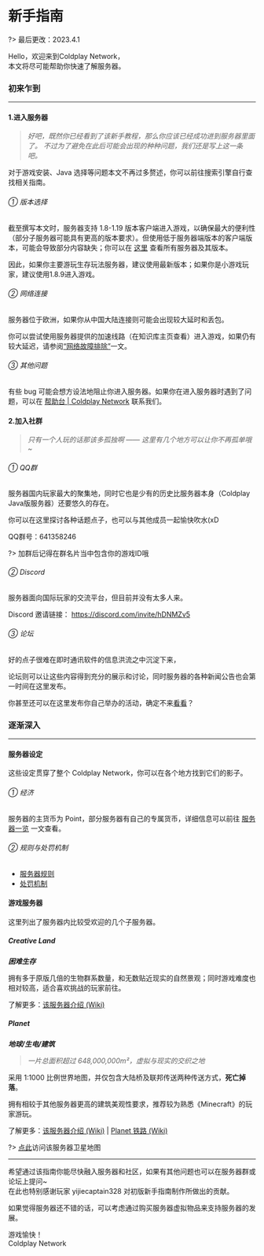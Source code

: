 # 新手指南

?> 最后更改：2023.4.1

Hello，欢迎来到Coldplay Network，<br>
本文将尽可能帮助你快速了解服务器。

### 初来乍到

----------

#### 1.进入服务器


> *好吧，既然你已经看到了该新手教程，那么你应该已经成功进到服务器里面了。*
> *不过为了避免在此后可能会出现的种种问题，我们还是写上这一条吧。*

对于游戏安装、Java 选择等问题本文不再过多赘述，你可以前往搜索引擎自行查找相关指南。

###### ① 版本选择

截至撰写本文时，服务器支持 1.8-1.19 版本客户端进入游戏，以确保最大的便利性（部分子服务器可能具有更高的版本要求）。但使用低于服务器端版本的客户端版本，可能会导致部分内容缺失；你可以在 [这里](https://docs.coldplay.io/#/docs/server/servers) 查看所有服务器及其版本。

因此，如果你主要游玩生存玩法服务器，建议使用最新版本；如果你是小游戏玩家，建议使用1.8.9进入游戏。

###### ② 网络连接

服务器位于欧洲，如果你从中国大陆连接则可能会出现较大延时和丢包。

你可以尝试使用服务器提供的加速线路（在知识库主页查看）进入游戏，如果仍有较大延迟，请参阅[“网络故障排除”](https://docs.coldplay.io/#/csje/network-troubleshoot)一文。

###### ③ 其他问题

有些 bug 可能会想方设法地阻止你进入服务器。如果你在进入服务器时遇到了问题，可以在 [帮助台 | Coldplay Network](https://coldplay.io/forums/support/) 联系我们。

#### 2.加入社群

> *只有一个人玩的话那该多孤独啊 ——*
> *这里有几个地方可以让你不再孤单哦 ~*

###### ① QQ群

服务器国内玩家最大的聚集地，同时它也是少有的历史比服务器本身（Coldplay Java版服务器）还要悠久的存在。

你可以在这里探讨各种话题点子，也可以与其他成员一起愉快吹水(xD

QQ群号：641358246

?> 加群后记得在群名片当中包含你的游戏ID哦

###### ② Discord 

服务器面向国际玩家的交流平台，但目前并没有太多人来。

Discord 邀请链接： https://discord.com/invite/hDNMZv5

###### ③ 论坛 

好的点子很难在即时通讯软件的信息洪流之中沉淀下来，

论坛则可以让这些内容得到充分的展示和讨论，同时服务器的各种新闻公告也会第一时间在这里发布。

你甚至还可以在这里发布你自己举办的活动，确定不来[看看](https://coldplay.io/forums/%E7%A4%BE%E5%8C%BA%E6%B4%BB%E5%8A%A8.12/)？

### 逐渐深入

----------

#### 服务器设定

这些设定贯穿了整个 Coldplay Network，你可以在各个地方找到它们的影子。

###### ① 经济

服务器的主货币为 Point，部分服务器有自己的专属货币，详细信息可以前往 [服务器一览](https://docs.coldplay.io/#/docs/server/servers) 一文查看。

###### ② 规则与处罚机制

 - [服务器规则](https://coldplay.io/rules)
 - [处罚机制](https://docs.coldplay.io/#/mechanism/punishments)


#### 游戏服务器

这里列出了服务器内比较受欢迎的几个子服务器。

##### Creative Land

***困难生存***

拥有多于原版几倍的生物群系数量，和无数贴近现实的自然景观；同时游戏难度也相对较高，适合喜欢挑战的玩家前往。

了解更多：[该服务器介绍 (Wiki)](https://wiki.coldplay.io/index.php?title=Creative_Land_II)


##### Planet

***地球/生电/建筑***

> *一片总面积超过 648,000,000m²，虚拟与现实的交织之地*

采用 1:1000 比例世界地图，并仅包含大陆桥及联邦传送两种传送方式，**死亡掉落**。

拥有相较于其他服务器更高的建筑美观性要求，推荐较为熟悉《Minecraft》的玩家游玩。

了解更多：[该服务器介绍 (Wiki)](https://wiki.coldplay.io/index.php?title=Planet) | [Planet 铁路 (Wiki)](https://wiki.coldplay.io/index.php?title=Planet%E9%93%81%E8%B7%AF)

?> [点此](https://satellite.coldplays.net)访问该服务器卫星地图
 
 
----------

希望通过该指南你能尽快融入服务器和社区，如果有其他问题也可以在服务器群或论坛上提问~<br>
在此也特别感谢玩家 yijiecaptain328 对初版新手指南制作所做出的贡献。

如果觉得服务器还不错的话，可以考虑通过购买服务器虚拟物品来支持服务器的发展。

游戏愉快！<br>
Coldplay Network

